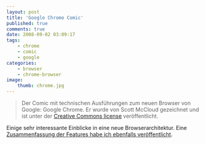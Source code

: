 ```yaml
---
layout: post
title: 'Google Chrome Comic'
published: true
comments: true
date: 2008-09-02 03:09:17
tags:
    - chrome
    - comic
    - google
categories:
    - browser
    - chrome-browser
image:
    thumb: chrome.jpg
---
```

> Der Comic mit technischen Ausführungen zum neuen Browser von Google: Google Chrome. Er wurde von Scott McCloud gezeichnet und ist unter der [Creative Commons license][1] veröffentlicht.



Einige sehr interessante Einblicke in eine neue Browserarchitektur. Eine [Zusammenfassung der Features habe ich ebenfalls veröffentlicht][2].






  





  





  





  





  





  





  





  





  





  





  





  





  





  





  





  





  





  





  





  





  





  





  





  





  





  





  





  





  





  





  





  





  





  





  





  





  


 [1]: http://creativecommons.org/licenses/by-nc-nd/2.5 "CC Lizenz lesen"
 [2]: http://mediavrog.net/blog/2008/09/02/browser/google-chrome-googles-antwort-auf-neue-anforderungen-im-browsermarkt/ "Beitrag zu Googles Chrome Browser hier im Blog lesen"